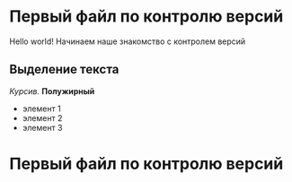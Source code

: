 # Первый файл по контролю версий

Hello world!
Начинаем наше знакомство с контролем версий
## Выделение текста

*Курсив.*
**Полужирный**
* элемент 1
* элемент 2
* элемент 3
# Первый файл по контролю версий

